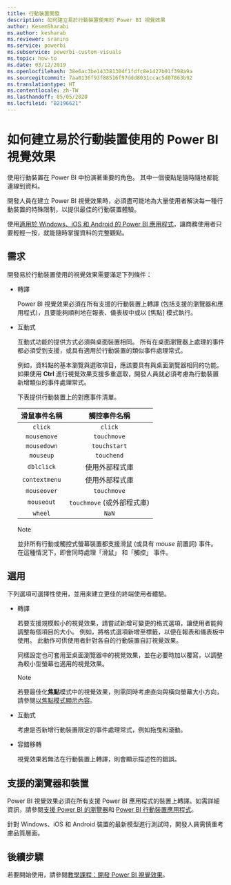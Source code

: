 ```yaml
---
title: 行動裝置開發
description: 如何建立易於行動裝置使用的 Power BI 視覺效果
author: KesemSharabi
ms.author: kesharab
ms.reviewer: sranins
ms.service: powerbi
ms.subservice: powerbi-custom-visuals
ms.topic: how-to
ms.date: 03/12/2019
ms.openlocfilehash: 38e6ac3be143381304f1fdfc8e1427b91f398a9a
ms.sourcegitcommit: 7aa0136f93f88516f97ddd8031ccac5d07863b92
ms.translationtype: HT
ms.contentlocale: zh-TW
ms.lasthandoff: 05/05/2020
ms.locfileid: "82196621"
---
```

# <a name="how-to-create-mobile-friendly-power-bi-visuals"></a>如何建立易於行動裝置使用的 Power BI 視覺效果
使用行動裝置在 Power BI 中扮演著重要的角色。 其中一個優點是隨時隨地都能連線到資料。

開發人員在建立 Power BI 視覺效果時，必須盡可能地為大量使用者解決每一種行動裝置的特殊限制，以提供最佳的行動裝置體驗。

使用[適用於 Windows、iOS 和 Android 的 Power BI 應用程式](/power-bi/consumer/mobile/mobile-apps-for-mobile-devices)，讓商務使用者只要輕輕一按，就能隨時掌握資料的完整觀點。

## <a name="requirements"></a>需求

開發易於行動裝置使用的視覺效果需要滿足下列條件：

- 轉譯

  Power BI 視覺效果必須在所有支援的行動裝置上轉譯 (包括支援的瀏覽器和應用程式)，且要能夠順利地在報表、儀表板中或以 [焦點]  模式執行。 

- 互動式

  互動式功能的提供方式必須與桌面裝置相同。 所有在桌面瀏覽器上處理的事件都必須受到支援，或具有適用於行動裝置的類似事件處理常式。
  
  例如，資料點的基本瀏覽與選取項目，應該要具有與桌面瀏覽器相同的功能。 如果使用 **Ctrl** 進行視覺效果支援多重選取，開發人員就必須考慮為行動裝置新增類似的事件處理常式。

  下表提供行動裝置上的對應事件清單。

  | 滑鼠事件名稱 | 觸控事件名稱 |
  |:----------------:|:----------------:|
  | `click` | `click` |
  | `mousemove` | `touchmove` |
  | `mousedown` | `touchstart` |
  | `mouseup` | `touchend` |
  | `dblclick` | 使用外部程式庫 |
  | `contextmenu` | 使用外部程式庫 |
  | `mouseover` | `touchmove` |
  | `mouseout` | `touchmove` (或外部程式庫) |
  | `wheel` | `NaN` |

  > [!NOTE]
  > 並非所有行動或觸控式螢幕裝置都支援滑鼠 (或具有 *mouse* 前置詞) 事件。 在這種情況下，即會同時處理「滑鼠」  和「觸控」  事件。

## <a name="optional"></a>選用
下列選項可選擇性使用，並用來建立更佳的終端使用者體驗。

- 轉譯

  若要支援規模較小的視覺效果，請嘗試新增可變更的格式選項，讓使用者能夠調整每個項目的大小。 例如，將格式選項新增至標籤，以便在報表和儀表板中使用。 此動作可供使用者針對各自的行動裝置自訂視覺效果。
  
  同樣設定也可套用至桌面瀏覽器中的視覺效果，並在必要時加以覆寫，以調整為較小型螢幕也適用的視覺效果。

  > [!NOTE]
  > 若要最佳化**焦點**模式中的視覺效果，則需同時考慮直向與橫向螢幕大小方向，請參閱[以焦點模式顯示內容](/power-bi/consumer/end-user-focus)。

- 互動式

  考慮是否新增行動裝置限定的事件處理常式，例如拖曳和滾動。

- 容錯移轉

  視覺效果若無法在行動裝置上轉譯，則會顯示描述性的錯誤。

## <a name="supported-browsers-and-devices"></a>支援的瀏覽器和裝置
Power BI 視覺效果必須在所有支援 Power BI 應用程式的裝置上轉譯。如需詳細資訊，請參閱[支援 Power BI 的瀏覽器](/power-bi/power-bi-browsers)和 [Power BI 行動裝置應用程式](/power-bi/consumer/mobile/mobile-apps-for-mobile-devices)。

針對 Windows、iOS 和 Android 裝置的最新模型進行測試時，開發人員需慎重考慮品質層面。

## <a name="next-steps"></a>後續步驟
若要開始使用，請參閱[教學課程：開發 Power BI 視覺效果](/power-bi/developer/visuals/custom-visual-develop-tutorial)。
